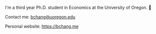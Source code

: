 I'm a third year Ph.D. student in Economics at the University of Oregon. :evergreen_tree:

Contact me: bchang@uoregon.edu

Personal website: https://bchang.me
